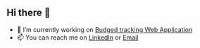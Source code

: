 ## Hi there 👋
- 🔭 I’m currently working on [Budged tracking Web Application](https://github.com/NikolayGeorgievv/BudgedTrackerProject)
- 📫 You can reach me on [LinkedIn](https://www.linkedin.com/in/nikolai-georgiev-55b48a1a9/) or [Email](nikolay.va.georgiev@gmail.com)
<!--
**NikolayGeorgievv/NikolayGeorgievv** is a ✨ _special_ ✨ repository because its `README.md` (this file) appears on your GitHub profile.

Here are some ideas to get you started:

- 🔭 I’m currently working on ...
- 🌱 I’m currently learning ...
- 👯 I’m looking to collaborate on ...
- 🤔 I’m looking for help with ...
- 💬 Ask me about ...
- 📫 How to reach me: ...
- 😄 Pronouns: ...
- ⚡ Fun fact: ...
-->
